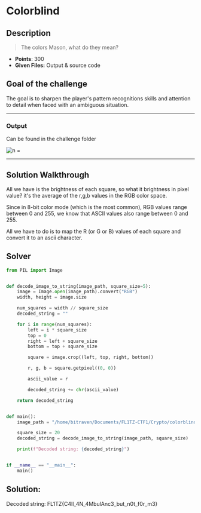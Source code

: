 # Colorblind

## Description

> The colors Mason, what do they mean?

- **Points**: 300
- **Given Files:** Output & source code

## Goal of the challenge

The goal is to sharpen the player's pattern recognitions skills and attention to detail when faced with an ambiguous situation.

---

### Output

Can be found in the challenge folder

![n =](/home/bitraven/Documents/FL1TZ-CTF1_Crypto/Crypto/colorblind/colorblind.png)

---

## Solution Walkthrough

All we have is the brightness of each square, so what it brightness in pixel value? it's the average of the r,g,b values in the RGB color space.

Since in 8-bit color mode (which is the most common), RGB values range between 0 and 255, we know that ASCII values also range between 0 and 255.

All we have to do is to map the R (or G or B) values of each square and convert it to an ascii character.

## Solver

```python
from PIL import Image


def decode_image_to_string(image_path, square_size=5):
    image = Image.open(image_path).convert("RGB")
    width, height = image.size

    num_squares = width // square_size
    decoded_string = ""

    for i in range(num_squares):
        left = i * square_size
        top = 0
        right = left + square_size
        bottom = top + square_size

        square = image.crop((left, top, right, bottom))

        r, g, b = square.getpixel((0, 0))

        ascii_value = r

        decoded_string += chr(ascii_value)

    return decoded_string


def main():
    image_path = "/home/bitraven/Documents/FL1TZ-CTF1/Crypto/colorblind/colorblind.png"

    square_size = 20
    decoded_string = decode_image_to_string(image_path, square_size)

    print(f"Decoded string: {decoded_string}")


if __name__ == "__main__":
    main()
```

## Solution:

Decoded string: FL1TZ{C4ll_4N_4MbulAnc3_but_n0t_f0r_m3}
